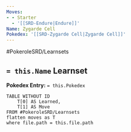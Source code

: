 ```yaml
---
Moves:
- - Starter
  - '[[SRD-Endure|Endure]]'
Name: Zygarde Cell
Pokedex: '[[SRD-Zygarde Cell|Zygarde Cell]]'
---
```


#PokeroleSRD/Learnsets

## `= this.Name` Learnset

**Pokedex Entry:** `= this.Pokedex`

```dataview
TABLE WITHOUT ID
    T[0] AS Learned,
    T[1] AS Move
FROM #PokeroleSRD/Learnsets
flatten moves as T
where file.path = this.file.path
```
